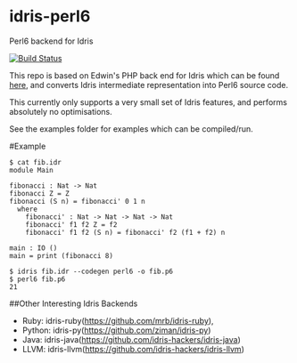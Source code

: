 # idris-perl6
Perl6 backend for Idris

[![Build Status](https://travis-ci.org/RossMeikleham/idris-perl6.svg?branch=master)](https://travis-ci.org/RossMeikleham/idris-perl6)

This repo is based on Edwin's PHP back end for Idris which can be found [here](https://github.com/edwinb/idris-php),
and converts Idris intermediate representation into Perl6 source code.

This currently only supports a very small set of Idris features, and performs absolutely no 
optimisations. 

See the examples folder for examples which can be compiled/run. 


#Example
```
$ cat fib.idr 
module Main

fibonacci : Nat -> Nat
fibonacci Z = Z
fibonacci (S n) = fibonacci' 0 1 n
  where
    fibonacci' : Nat -> Nat -> Nat -> Nat
    fibonacci' f1 f2 Z = f2
    fibonacci' f1 f2 (S n) = fibonacci' f2 (f1 + f2) n

main : IO ()
main = print (fibonacci 8)

$ idris fib.idr --codegen perl6 -o fib.p6
$ perl6 fib.p6
21
```


##Other Interesting Idris Backends 
- Ruby: idris-ruby(https://github.com/mrb/idris-ruby), 
- Python: idris-py(https://github.com/ziman/idris-py) 
- Java: idris-java(https://github.com/idris-hackers/idris-java)
- LLVM: idris-llvm(https://github.com/idris-hackers/idris-llvm)

